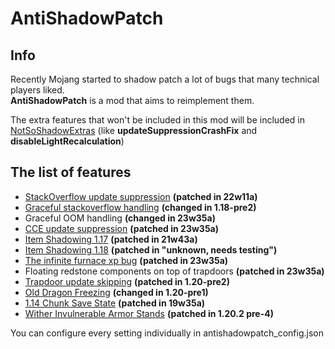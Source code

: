 # AntiShadowPatch

## Info

Recently Mojang started to shadow patch a lot of bugs that many technical players liked. <br />**AntiShadowPatch** is a mod that aims to reimplement them.

The extra features that won't be included in this mod will be included in [NotSoShadowExtras](https://modrinth.com/mod/notsoshadowextras) (like **updateSuppressionCrashFix** and
**disableLightRecalculation**)

## The list of features
* [StackOverflow update suppression](https://www.youtube.com/watch?v=Dtke-Co5HFM) **(patched in 22w11a)**
* [Graceful stackoverflow handling](https://bugs.mojang.com/browse/MC-248200) **(changed in 1.18-pre2)**
* Graceful OOM handling **(changed in 23w35a)**
* [CCE update suppression](https://www.youtube.com/watch?v=f4ty-PZcvrI) **(patched in 23w35a)**
* [Item Shadowing 1.17](https://www.youtube.com/watch?v=oz2u7YMPjF4) **(patched in 21w43a)**
* [Item Shadowing 1.18](https://www.youtube.com/watch?v=gLQP_qfkjoQ) **(patched in "unknown, needs testing")**
* [The infinite furnace xp bug](https://youtu.be/p5awe_hOp08?si=ptoHr59GWVnVhPdU&t=265) **(patched in 23w35a)**
* Floating redstone components on top of trapdoors **(patched in 23w35a)**
* [Trapdoor update skipping](https://www.youtube.com/watch?v=hZEOyZ3CEXY) **(patched in 1.20-pre2)**
* [Old Dragon Freezing](https://www.youtube.com/watch?v=kxHpyV95rB0) **(changed in 1.20-pre1)**
* [1.14 Chunk Save State](https://www.youtube.com/watch?v=uw7vEGhKoH8) **(patched in 19w35a)**
* [Wither Invulnerable Armor Stands](https://www.youtube.com/watch?v=Qjtqd9EjvaA) **(patched in 1.20.2 pre-4)**


You can configure every setting individually in antishadowpatch_config.json